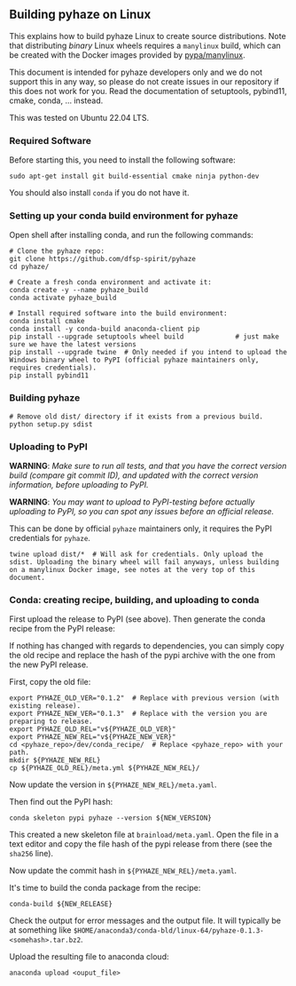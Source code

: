 ## Building pyhaze on Linux

This explains how to build pyhaze Linux to create source distributions. Note that distributing *binary* Linux wheels requires a `manylinux` build, which can be created with the Docker images provided by [pypa/manylinux](https://github.com/pypa/manylinux).

This document is intended for pyhaze developers only and we do not support this in any way, so please do not create issues in our repository if this does not work for you. Read the documentation of setuptools, pybind11, cmake, conda, ... instead.

This was tested on Ubuntu 22.04 LTS.


### Required Software

Before starting this, you need to install the following software:

```shell
sudo apt-get install git build-essential cmake ninja python-dev
```

You should also install `conda` if you do not have it.


### Setting up your conda build environment for pyhaze

Open shell after installing conda, and run the following commands:

```shell
# Clone the pyhaze repo:
git clone https://github.com/dfsp-spirit/pyhaze
cd pyhaze/

# Create a fresh conda environment and activate it:
conda create -y --name pyhaze_build
conda activate pyhaze_build

# Install required software into the build environment:
conda install cmake
conda install -y conda-build anaconda-client pip
pip install --upgrade setuptools wheel build             # just make sure we have the latest versions
pip install --upgrade twine  # Only needed if you intend to upload the Windows binary wheel to PyPI (official pyhaze maintainers only, requires credentials).
pip install pybind11
```

### Building pyhaze

```shell
# Remove old dist/ directory if it exists from a previous build.
python setup.py sdist
```

### Uploading to PyPI

**WARNING**: *Make sure to run all tests, and that you have the correct version build (compare git commit ID), and updated with the correct version information, before uploading to PyPI.*

**WARNING**: *You may want to upload to PyPI-testing before actually uploading to PyPI, so you can spot any issues before an official release.*

This can be done by official `pyhaze` maintainers only, it requires the PyPI credentials for `pyhaze`.

```shell
twine upload dist/*  # Will ask for credentials. Only upload the sdist. Uploading the binary wheel will fail anyways, unless building on a manylinux Docker image, see notes at the very top of this document.
```

### Conda: creating recipe, building, and uploading to conda

First upload the release to PyPI (see above). Then generate the conda recipe from the PyPI release:

If nothing has changed with regards to dependencies, you can simply copy the old recipe and replace the hash of the pypi archive with the one from the new PyPI release.

First, copy the old file:

```shell
export PYHAZE_OLD_VER="0.1.2"  # Replace with previous version (with existing release).
export PYHAZE_NEW_VER="0.1.3"  # Replace with the version you are preparing to release.
export PYHAZE_OLD_REL="v${PYHAZE_OLD_VER}"
export PYHAZE_NEW_REL="v${PYHAZE_NEW_VER}"
cd <pyhaze_repo>/dev/conda_recipe/  # Replace <pyhaze_repo> with your path.
mkdir ${PYHAZE_NEW_REL}
cp ${PYHAZE_OLD_REL}/meta.yml ${PYHAZE_NEW_REL}/
```

Now update the version in `${PYHAZE_NEW_REL}/meta.yaml`.

Then find out the PyPI hash:

```shell
conda skeleton pypi pyhaze --version ${NEW_VERSION}
```
This created a new skeleton file at `brainload/meta.yaml`. Open the file in a text editor and copy the file hash of the pypi release from there (see the `sha256` line).

Now update the commit hash in `${PYHAZE_NEW_REL}/meta.yaml`.

It's time to build the conda package from the recipe:

```shell
conda-build ${NEW_RELEASE}
```

Check the output for error messages and the output file. It will typically be at something like `$HOME/anaconda3/conda-bld/linux-64/pyhaze-0.1.3-<somehash>.tar.bz2`.

Upload the resulting file to anaconda cloud:

```shell
anaconda upload <ouput_file>
```


